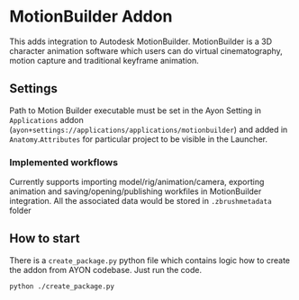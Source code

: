 # MotionBuilder Addon

This adds integration to Autodesk MotionBuilder. MotionBuilder is a 3D character animation software which users can do virtual cinematography, motion capture and
traditional keyframe animation.

## Settings
Path to Motion Builder executable must be set in the Ayon Setting in `Applications` addon (`ayon+settings://applications/applications/motionbuilder`) and added in `Anatomy`.`Attributes` for particular project to be visible in the Launcher.

### Implemented workflows
Currently supports importing model/rig/animation/camera, exporting animation and saving/opening/publishing workfiles in MotionBuilder integration. All the associated data would be stored in `.zbrushmetadata` folder

## How to start
There is a `create_package.py` python file which contains logic how to create the addon from AYON codebase. Just run the code.
```shell
python ./create_package.py


